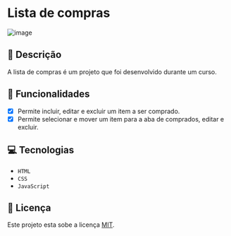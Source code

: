 # Lista de compras
![image](https://github.com/user-attachments/assets/5cea4e96-229a-4ae6-b9d0-d1c8b1c8ee4d)

## 📑 Descrição

A lista de compras é um projeto que foi desenvolvido durante um curso.

## 🎯 Funcionalidades

- [x] Permite incluir, editar e excluir um item a ser comprado. <br>
- [x] Permite selecionar e mover um item para a aba de comprados, editar e excluir.

## 💻 Tecnologias 
- `HTML`
- `CSS`
- `JavaScript`

## 🚧 Licença

Este projeto esta sobe a licença [MIT](./LICENSE).
